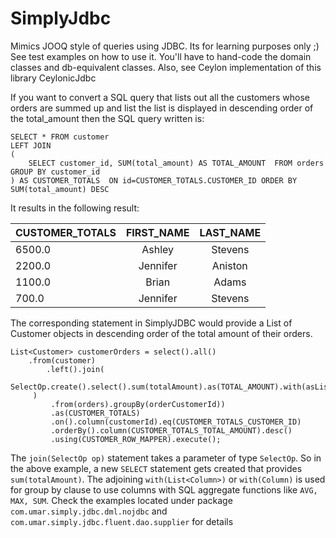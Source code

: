 # SimplyJdbc
Mimics JOOQ style of queries using JDBC. Its for learning purposes only ;)
See test examples on how to use it. You'll have to hand-code the domain classes and db-equivalent classes. 
Also, see Ceylon implementation of this library CeylonicJdbc


If you want to convert a SQL query that lists out all the customers whose orders are summed up and list the list is displayed in descending order of the total_amount then the SQL query written is:
```
SELECT * FROM customer 
LEFT JOIN 
(
	SELECT customer_id, SUM(total_amount) AS TOTAL_AMOUNT  FROM orders GROUP BY customer_id
) AS CUSTOMER_TOTALS  ON id=CUSTOMER_TOTALS.CUSTOMER_ID ORDER BY  SUM(total_amount) DESC
```
It results in the following result:

|CUSTOMER_TOTALS|FIRST_NAME|LAST_NAME|
|---------------|:---------:|:--------:|
|6500.0	        |Ashley    |Stevens|
| 2200.0	|Jennifer|Aniston|
| 1100.0	|Brian|Adams|
| 700.0	        |Jennifer|Stevens|


The corresponding statement in SimplyJDBC would provide a List of Customer objects in descending order of the total amount of their orders.
```
List<Customer> customerOrders = select().all()
	.from(customer)
        .left().join(
             SelectOp.create().select().sum(totalAmount).as(TOTAL_AMOUNT).with(asList(orderCustomerId)
	 )
         .from(orders).groupBy(orderCustomerId))
         .as(CUSTOMER_TOTALS)
         .on().column(customerId).eq(CUSTOMER_TOTALS_CUSTOMER_ID)
         .orderBy().column(CUSTOMER_TOTALS_TOTAL_AMOUNT).desc()
         .using(CUSTOMER_ROW_MAPPER).execute();

```
The ```join(SelectOp op)``` statement takes a parameter of type ```SelectOp```. So in the above example, a new ```SELECT``` statement gets created that provides ```sum(totalAmount)```. The adjoining ```with(List<Column>)``` or ```with(Column)``` is used for group by clause to use columns with SQL aggregate functions like ```AVG, MAX, SUM```.
Check the examples located under package ```com.umar.simply.jdbc.dml.nojdbc``` and ```com.umar.simply.jdbc.fluent.dao.supplier``` for details

